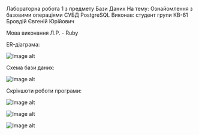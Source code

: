 Лабораторна робота 1 з предмету Бази Даних
На тему: Ознайомлення з базовими операціями СУБД PostgreSQL
Виконав: студент групи КВ-61 Бровдій Євгеній Юрійович 

Мова виконання Л.Р. - Ruby 

ER-діаграма:

![Image alt](https://github.com/ievgeniibrovdii/databases/Lab1/tree/master/screenshots/er_diagram.png)

Схема бази даних: 

![Image alt](https://github.com/ievgeniibrovdii/databases/Lab1/tree/master/screenshots/db_schema.png)

Скріншоти роботи програми:

![Image alt](https://github.com/ievgeniibrovdii/databases/Lab1/tree/master/screenshots/screen1.png)

![Image alt](https://github.com/ievgeniibrovdii/databases/Lab1/tree/master/screenshots/screen2.png)

![Image alt](https://github.com/ievgeniibrovdii/databases/Lab1/tree/master/screenshots/screen3.png)